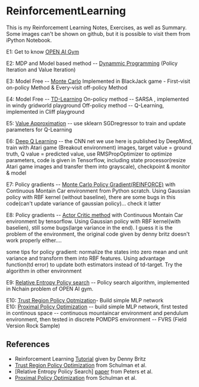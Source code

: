 # ReinforcementLearning

This is my Reinforcement Learning Notes, Exercises, as well as Summary. Some images can't be shown on github, but it is possible to visit them from iPython Notebook.


E1: Get to know [OPEN AI Gym](https://github.com/Rong-Zhi/ReinforcementLearning/code/openai_gym) 

E2: MDP and Model based method -- [Dynammic Programming](https://github.com/Rong-Zhi/ReinforcementLearning/code/Dynamic_Programming) (Policy Iteration and Value Iteration)

E3: Model Free -- [Monte Carlo](https://github.com/Rong-Zhi/ReinforcementLearning/code/Model_Free) 
    Implemented in BlackJack game - First-visit on-policy Method & Every-visit off-policy Method

E4: Model Free -- [TD-Learning](https://github.com/Rong-Zhi/ReinforcementLearning/code/Model_Free)
    On-policy method -- SARSA , implemented in windy gridworld playground
    Off-policy method -- Q-Learning, implemented in Cliff playground
    
E5: [Value Approximation](https://github.com/Rong-Zhi/ReinforcementLearning/code/Value_Approximation) -- use sklearn SGDregressor to train and update parameters for Q-Learning


E6: [Deep Q Learning](https://github.com/Rong-Zhi/ReinforcementLearning/code/Deep_Q_Learning) -- the CNN net we use here is published by DeepMind, train with Atari game (Breakout environment) images, target value = ground truth, Q value = predicted value, use RMSPropOptimizer to optimize parameters, code is given in Tensorflow, including state processor(resize Atari game images and transfer them into grayscale), checkpoint & monitor & model

E7: Policy gradients -- [Monte Carlo Policy Gradient(REINFORCE)](https://github.com/Rong-Zhi/ReinforcementLearning/code/REINFORCE) with Continuous Montain Car environment from Python scratch. Using Gaussian policy with RBF kernel (without baseline), there are some bugs in this code(can't update variance of gaussian policy)... check it latter

E8: Policy gradients -- [Actor Critic method](https://github.com/Rong-Zhi/ReinforcementLearning/code/Actor_Critic) with Continuous Montain Car environment by tensorflow. Using Gaussian policy with RBF kernel(with baselien), still some bugs(large variance in the end). I guess it is the problem of the environment, the original code given by denny britz doesn't work properly either.... 

some tips for policy gradient: normalize the states into zero mean and unit variance and transform them into RBF features. Using advantage function(td error) to update both estimators instead of td-target. Try the algorithm in other environment

E9: [Relative Entropy Policy search](https://github.com/Rong-Zhi/ReinforcementLearning/code/REPS) -- Policy search algorithm, implemented in Nchain problem of OPEN AI gym.

E10: [Trust Region Policy Optmization](https://github.com/Rong-Zhi/ReinforcementLearning/code/TRPO)- Build simple MLP network  
E10: [Proximal Policy Optimization](https://github.com/Rong-Zhi/ReinforcementLearning/code/PPO) -- build simple MLP network, first tested in continous space -- continuous mountaincar environment and pendulum environment, then tested in discrete POMDPS environment -- FVRS (Field Version Rock Sample)


## References
- Reinforcement Learning [Tutorial](https://github.com/dennybritz/reinforcement-learning) given by Denny Britz
- [Trust Region Policy Optimization](https://arxiv.org/abs/1502.05477) from Schulman et al.
- [Relative Entropy Policy Search] [paper](https://pdfs.semanticscholar.org/ff47/526838ce85d77a50197a0c5f6ee5095156aa.pdf) from Peters et al.
- [Proximal Policy Optimization](https://arxiv.org/abs/1707.06347) from Schulman et al.
